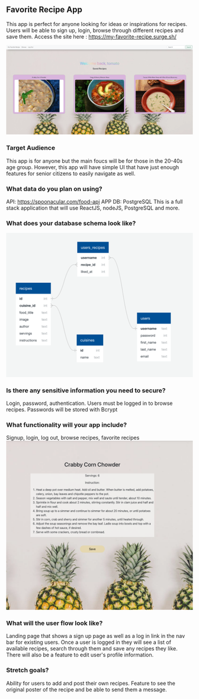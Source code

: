 ## Favorite Recipe App

This app is perfect for anyone looking for ideas or inspirations for recipes. Users will be able to sign up, login, browse through different recipes and save them. Access the site here : https://my-favorite-recipe.surge.sh/

![feed](https://github.com/shin101/capstone2/blob/main/feed.png?raw=true)

### Target Audience
This app is for anyone but the main foucs will be for those in the 20-40s age group. However, this app will have simple UI that have just enough features for senior citizens to easily navigate as well. 


### What data do you plan on using? 
API: https://spoonacular.com/food-api
APP DB: PostgreSQL
This is a full stack application that will use ReactJS, nodeJS, PostgreSQL and more. 

### What does your database schema look like? 
![schema](https://github.com/shin101/capstone2/blob/main/capstone2_schema.png?raw=true)


### Is there any sensitive information you need to secure? 
Login, password, authentication. Users must be logged in to browse recipes. Passwords will be stored with Bcrypt


### What functionality will your app include? 
Signup, login, log out, browse recipes, favorite recipes 
![recipe detail](https://github.com/shin101/capstone2/blob/main/recipe_detail.png?raw=true)

### What will the user flow look like? 
Landing page that shows a sign up page as well as a log in link in the nav bar for existing users. 
Once a user is logged in they will see a list of available recipes, search through them and save any recipes they like. There will also be a feature to edit user's profile information.

### Stretch goals?
Ability for users to add and post their own recipes. Feature to see the original poster of the recipe and be able to send them a message. 
